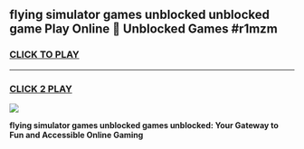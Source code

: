 
## flying simulator games unblocked unblocked game Play Online 👋 Unblocked Games #r1mzm
<h3>
<a href="https://premium.freeplayer.one?title=flying_simulator_games_unblocked&ref=21F">CLICK TO PLAY</a></h3>
<hr>

<h3>
<a href="https://premium.freeplayer.one?title=flying_simulator_games_unblocked&ref=21F">CLICK 2 PLAY</a>
  
</h3>

<a href="https://premium.freeplayer.one?title=flying_simulator_games_unblocked&ref=21F/"><img src="https://clearcache.store/games.png"></a>


**flying simulator games unblocked games unblocked: Your Gateway to Fun and Accessible Online Gaming**
